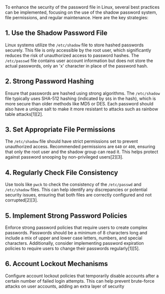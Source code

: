 To enhance the security of the password file in Linux, several best practices can be implemented, focusing on the use of the shadow password system, file permissions, and regular maintenance. Here are the key strategies:

## 1. Use the Shadow Password File

Linux systems utilize the `/etc/shadow` file to store hashed passwords securely. This file is only accessible by the root user, which significantly reduces the risk of unauthorized access to password hashes. The `/etc/passwd` file contains user account information but does not store the actual passwords, only an 'x' character in place of the password hash.

## 2. Strong Password Hashing

Ensure that passwords are hashed using strong algorithms. The `/etc/shadow` file typically uses SHA-512 hashing (indicated by `$6$` in the hash), which is more secure than older methods like MD5 or DES. Each password should also have a unique salt to make it more resistant to attacks such as rainbow table attacks[1][2].

## 3. Set Appropriate File Permissions

The `/etc/shadow` file should have strict permissions set to prevent unauthorized access. Recommended permissions are `640` or `400`, ensuring that only the root user and the shadow group can read it. This helps protect against password snooping by non-privileged users[2][3].

## 4. Regularly Check File Consistency

Use tools like `pwck` to check the consistency of the `/etc/passwd` and `/etc/shadow` files. This can help identify any discrepancies or potential security issues, ensuring that both files are correctly configured and not corrupted[2][3].

## 5. Implement Strong Password Policies

Enforce strong password policies that require users to create complex passwords. Passwords should be a minimum of 8 characters long and include a mix of upper and lower case letters, numbers, and special characters. Additionally, consider implementing password expiration policies to require users to change their passwords regularly[1][5].

## 6. Account Lockout Mechanisms

Configure account lockout policies that temporarily disable accounts after a certain number of failed login attempts. This can help prevent brute-force attacks on user accounts, adding an extra layer of security